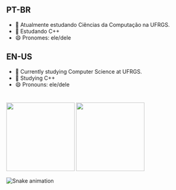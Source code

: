 ## PT-BR

- 🔭 Atualmente estudando Ciências da Computação na UFRGS.
- 🌱 Estudando C++
- 😄 Pronomes: ele/dele

## EN-US

- 🔭 Currently studying Computer Science at UFRGS.
- 🌱 Studying C++
- 😄 Pronouns: ele/dele

#

<div>
  <img height="180em" src="https://github-readme-stats.vercel.app/api?username=arthurafm&show_icons=true&theme=dark&include_all_commits=true&count_private=true"/>
  <img height="180em" src="https://github-readme-stats.vercel.app/api/top-langs/?username=arthurafm&layout=compact&langs_count=16&theme=dark"/>
</div>

![Snake animation](https://github.com/rafaballerini2/rafaballerini2/blob/output/github-contribution-grid-snake.svg)
